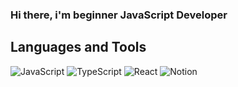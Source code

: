 ### Hi there, i'm beginner JavaScript Developer

## Languages and Tools

![JavaScript](https://img.shields.io/badge/javascript-090909.svg?style=for-the-badge&logo=javascript&logoColor=white)
![TypeScript](https://img.shields.io/badge/typescript-090909.svg?style=for-the-badge&logo=typescript&logoColor=white)
![React](https://img.shields.io/badge/react-090909.svg?style=for-the-badge&logo=react&logoColor=white)
![Notion](https://img.shields.io/badge/Notion-%23000000.svg?style=for-the-badge&logo=notion&logoColor=white)


